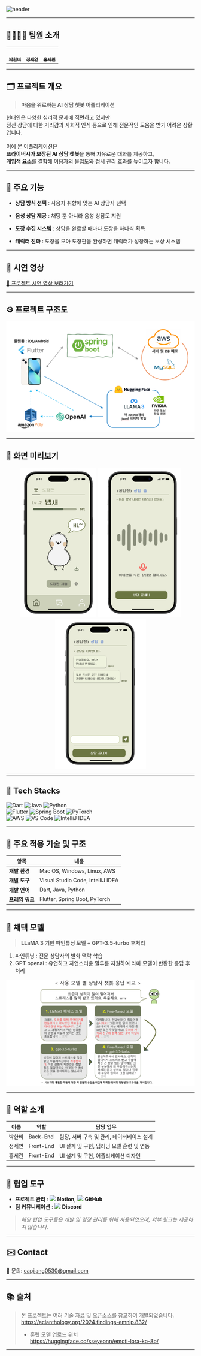 ![header](https://capsule-render.vercel.app/api?type=waving&color=gradient&height=200&text=Welcome!%20We're%20Team.CapJjang👋&fontSize=40)<br>

</div>

---

## 👨‍👩‍👧‍👧 팀원 소개

<table>
  <tbody>
    <tr>
      <td align="center"><a href="https://github.com/Park-Han-bi"><img src="https://avatars.githubusercontent.com/u/146988153?v=4" width="150px;" alt=""/><br /><sub><b>박한비</b></sub></a><br /></td>
      <td align="center"><a href="https://github.com/sseyeonn"><img src="https://github.com/user-attachments/assets/ccff23b6-873c-4a70-b58a-a1038c6de7d6" width="150px;" alt=""/><br /><sub><b>정세연</b></sub></a><br /></td>
      <td align="center"><a href="https://github.com/tpfls"><img src="https://avatars.githubusercontent.com/u/165572388?v=4" width="150px;" alt=""/><br /><sub><b>홍세린</b></sub></a><br /></td>
    </tr>
  </tbody>
</table>

---

## 🗂️ 프로젝트 개요

> **마음을 위로하는
AI 상담 챗봇 어플리케이션**

현대인은 다양한 심리적 문제에 직면하고 있지만<br>
정신 상담에 대한 거리감과 사회적 인식 등으로 인해 전문적인 도움을 받기
어려운 상황입니다. <br><br>
이에 본 어플리케이션은 <br>**프라이버시가 보장된 AI 상담 챗봇**을 통해 자유로운 대화를 제공하고, <br>**게임적 요소**를
결합해 이용자의 몰입도와 정서 관리 효과를 높이고자 합니다.

---

## 🔑 주요 기능

- **상담 방식 선택** : 사용자 취향에 맞는 AI 상담사 선택
  
- **음성 상담 제공** : 채팅 뿐 아니라 음성 상담도 지원
  
- **도장 수집 시스템** : 상담을 완료할 때마다 도장을 하나씩 획득
  
- **캐릭터 진화** : 도장을 모아 도장판을 완성하면 캐릭터가 성장하는 보상 시스템

---

## 🎥 시연 영상

[🔗 프로젝트 시연 영상 보러가기](https://your-demo-video-link.com)

---

## ⚙️ 프로젝트 구조도

<div align="center">
  <img src="./images/구조도.png" style="max-width: 100%; height: auto;" />
</div>

---

## 📸 화면 미리보기

<div align="center">
  <img src="./images/1.png" height="400"/>
  <img src="./images/2.png" height="400"/>
  <img src="./images/3.png" height="400"/>
</div>


---

## 🔧 Tech Stacks

![Dart](https://img.shields.io/badge/Dart-0175C2?style=for-the-badge&logo=dart&logoColor=white)
![Java](https://img.shields.io/badge/Java-007396?style=for-the-badge&logo=java&logoColor=white)
![Python](https://img.shields.io/badge/Python-3776AB?style=for-the-badge&logo=python&logoColor=white)
<br>
![Flutter](https://img.shields.io/badge/Flutter-02569B?style=for-the-badge&logo=flutter&logoColor=white)
![Spring Boot](https://img.shields.io/badge/SpringBoot-6DB33F?style=for-the-badge&logo=springboot&logoColor=white)
![PyTorch](https://img.shields.io/badge/PyTorch-EE4C2C?style=for-the-badge&logo=pytorch&logoColor=white)
<br>
![AWS](https://img.shields.io/badge/AWS-232F3E?style=for-the-badge&logo=amazonaws&logoColor=white)
![VS Code](https://img.shields.io/badge/VSCode-007ACC?style=for-the-badge&logo=visualstudiocode&logoColor=white)
![IntelliJ IDEA](https://img.shields.io/badge/IntelliJIDEA-000000?style=for-the-badge&logo=intellijidea&logoColor=white)

---

## 🧰 주요 적용 기술 및 구조

| 항목 | 내용 |
|------|------|
| **개발 환경** | Mac OS, Windows, Linux, AWS |
| **개발 도구** | Visual Studio Code, IntelliJ IDEA |
| **개발 언어** | Dart, Java, Python |
| **프레임 워크** | Flutter, Spring Boot, PyTorch |

---

## 🤖 채택 모델

> **LLaMA 3 기반 파인튜닝 모델 + GPT-3.5-turbo 후처리**

1. 파인튜닝 : 전문 상담사의 발화 맥락 학습
2. GPT openai : 유연하고 자연스러운 말투를 지원하여 라마 모델이 반환한 응답 후처리

<div align="center">
  <img src="./images/모델비교.png" style="max-width: 100%; height: auto;" />
</div>

---

## 👥 역할 소개

| 이름 | 역할 | 담당 업무 |
|------|------|------------|
| 박한비 | Back-End | 팀장, 서버 구축 및 관리, 데이터베이스 설계 |
| 정세연 | Front-End | UI 설계 및 구현, 딥러닝 모델 훈련 및 연동 |
| 홍세린 | Front-End | UI 설계 및 구현, 어플리케이션 디자인 |

---

## 📎 협업 도구

- **프로젝트 관리** : <img src="https://www.venturesquare.net/wp-content/uploads/2020/06/notion.png" width="20"/> **Notion**,
  <img src="https://cdn-icons-png.flaticon.com/512/25/25231.png" width="20"/> **GitHub**
- **팀 커뮤니케이션** : <img src="https://encrypted-tbn0.gstatic.com/images?q=tbn:ANd9GcR8aMugg7LWDXqkWc-9JlApM4MLPXhi-EPDYA&s" width="20"/> **Discord**

> *해당 협업 도구들은 개발 및 일정 관리를 위해 사용되었으며, 외부 링크는 제공하지 않습니다.*

---

## ✉️ Contact

📮 문의: [capjjang0530@gmail.com](mailto:capjjang0530@gmail.com)

---

## 📚 출처

> 본 프로젝트는 여러 기술 자료 및 오픈소스를 참고하여 개발되었습니다.  
<https://aclanthology.org/2024.findings-emnlp.832/>    
> * 훈련 모델 업로드 위치  
<https://huggingface.co/sseyeonn/emoti-lora-ko-8b/>

---


